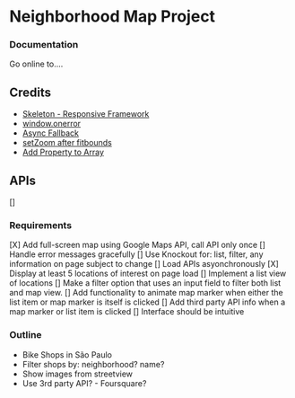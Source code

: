 # Neighborhood Map Project

### Documentation
Go online to....

## Credits
- [Skeleton - Responsive Framework](http://getskeleton.com/)
- [window.onerror](http://stackoverflow.com/questions/3677783/is-it-possible-to-catch-exceptions-thrown-in-a-javascript-async-callback)
- [Async Fallback](https://discussions.udacity.com/t/handling-google-maps-in-async-and-fallback/34282)
- [setZoom after fitbounds](http://stackoverflow.com/questions/15719951/google-maps-api-v3-auto-center-map-with-multiple-markers)
- [Add Property to Array](http://stackoverflow.com/questions/9952126/add-property-to-javascript-array)

## APIs
[]

### Requirements
[X] Add full-screen map using Google Maps API, call API only once
[] Handle error messages gracefully
[] Use Knockout for: list, filter, any information on page subject to change
[] Load APIs asyonchronously
[X] Display at least 5 locations of interest on page load
[] Implement a list view of locations
[] Make a filter option that uses an input field to filter both list and map view.
[] Add functionality to animate map marker when either the list item or map marker is itself is clicked
[] Add third party API info when a map marker or list item is clicked
[] Interface should be intuitive

### Outline
- Bike Shops in São Paulo
- Filter shops by: neighborhood? name?
- Show images from streetview
- Use 3rd party API? - Foursquare?